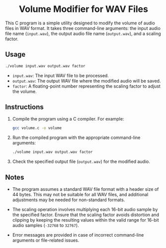 <h1 align="center">Volume Modifier for WAV Files</h1>

This C program is a simple utility designed to modify the volume of audio files in WAV format. It takes three command-line arguments: the input audio file name (`input.wav`), the output audio file name (`output.wav`), and a scaling factor.

## Usage

```bash
./volume input.wav output.wav factor
```

- `input.wav`: The input WAV file to be processed.
- `output.wav`: The output WAV file where the modified audio will be saved.
- `factor`: A floating-point number representing the scaling factor to adjust the volume.

## Instructions

1. Compile the program using a C compiler. For example:

   ```bash
   gcc volume.c -o volume
   ```

2. Run the compiled program with the appropriate command-line arguments:

   ```bash
   ./volume input.wav output.wav factor
   ```

3. Check the specified output file (`output.wav`) for the modified audio.

## Notes

- The program assumes a standard WAV file format with a header size of 44 bytes. This may not be suitable for all WAV files, and additional adjustments may be needed for non-standard formats.

- The scaling operation involves multiplying each 16-bit audio sample by the specified factor. Ensure that the scaling factor avoids distortion and clipping by keeping the resulting values within the valid range for 16-bit audio samples (`-32768` to `32767`).

- Error messages are provided in case of incorrect command-line arguments or file-related issues.


